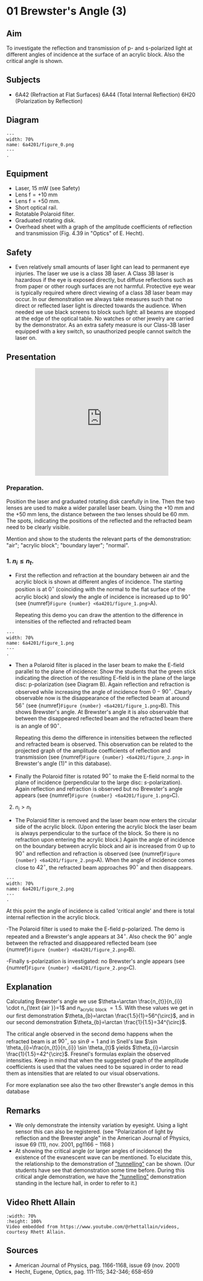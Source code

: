 # 01 Brewster's Angle (3) 

  
## Aim   
 To investigate the reflection and transmission of p- and s-polarized light at different angles of incidence at the surface of an acrylic block. Also the critical angle is shown.    
  
## Subjects   
* 6A42 (Refraction at Flat Surfaces) 6A44 (Total Internal Reflection) 6H20 (Polarization by Reflection)   

## Diagram
   
```{figure} figures/figure_0.png  
---  
width: 70%  
name: 6a4201/figure_0.png  
---  
. 
```
     
## Equipment   
- Laser, $15 \mathrm{~mW}$ (see Safety)
- Lens $\mathrm{f}=+10 \mathrm{~mm}$
- Lens $\mathrm{f}=+50 \mathrm{~mm}$.
- Short optical rail.
- Rotatable Polaroid filter.
- Graduated rotating disk.
- Overhead sheet with a graph of the amplitude coefficients of reflection and transmission (Fig. 4.39 in "Optics" of E. Hecht).  
  
## Safety   
 
- Even relatively small amounts of laser light can lead to permanent eye injuries. The laser we use is a class 3B laser. A Class 3B laser is hazardous if the eye is exposed directly, but diffuse reflections such as from paper or other rough surfaces are not harmful. Protective eye wear is typically required where direct viewing of a class $3 B$ laser beam may occur. In our demonstration we always take measures such that no direct or reflected laser light is directed towards the audience. When needed we use black screens to block such light: all beams are stopped at the edge of the optical table. No watches or other jewelry are carried by the demonstrator. As an extra safety measure is our Class-3B laser equipped with a key switch, so unauthorized people cannot switch the laser on.
    
  
## Presentation

<div style="display: flex; justify-content: center;">
    <div style="position: relative; width: 70%; height: 0; padding-bottom: 56.25%;">
        <iframe
            src="https://www.youtube.com/embed/_OfXNZzgFr4?si=adsBQ7dZleDPpNUT"
            style="position: absolute; top: 0; left: 0; width: 100%; height: 100%;"
            frameborder="0"
            allow="accelerometer; autoplay; clipboard-write; encrypted-media; gyroscope; picture-in-picture"
            allowfullscreen
        ></iframe>
    </div>
</div>

### Preparation.

Position the laser and graduated rotating disk carefully in line. Then the two lenses are used to make a wider parallel laser beam. Using the $+10 \mathrm{~mm}$ and the $+50 \mathrm{~mm}$ lens, the distance between the two lenses should be $60 \mathrm{~mm}$. The spots, indicating the positions of the reflected and the refracted beam need to be clearly visible.

Mention and show to the students the relevant parts of the demonstration: "air"; "acrylic block"; "boundary layer"; "normal".

### 1. $n_{i} \leq n_t$.

- First the reflection and refraction at the boundary between air and the acrylic block is shown at different angles of incidence. The starting position is at $0^{\circ}$ (coinciding with the normal to the flat surface of the acrylic block) and slowly the angle of incidence is increased up to $90^{\circ}$ (see {numref}`Figure {number} <6a4201/figure_1.png>`A).

    Repeating this demo you can draw the attention to the difference in intensities of the reflected and refracted beam
```{figure} figures/figure_1.png  
---  
width: 70%  
name: 6a4201/figure_1.png  
---  
. 
```
- Then a Polaroid filter is placed in the laser beam to make the E-field parallel to the plane of incidence: Show the students that the green stick indicating the direction of the resulting E-field is in the plane of the large disc: p-polarization (see Diagram B). Again reflection and refraction is observed while increasing the angle of incidence from $0-90^{\circ}$. Clearly observable now is the disappearance of the reflected beam at around $56^{\circ}$ (see {numref}`Figure {number} <6a4201/figure_1.png>`B). This shows Brewster's angle. At Brewster's angle it is also observable that between the disappeared reflected beam and the refracted beam there is an angle of $90^{\circ}$.  

    Repeating this demo the difference in intensities between the reflected and refracted beam is observed. This observation can be related to the projected graph of the amplitude coefficients of reflection and transmission (see {numref}`Figure {number} <6a4201/figure_2.png>` in Brewster's angle (1)" in this database).

- Finally the Polaroid filter is rotated $90^{\circ}$ to make the E-field normal to the plane of incidence (perpendicular to the large disc: $s$-polarization). Again reflection and refraction is observed but no Brewster's angle appears (see {numref}`Figure {number} <6a4201/figure_1.png>`C).
2. $n_{i}>n_{t}$

- The Polaroid filter is removed and the laser beam now enters the circular side of the acrylic block. (Upon entering the acrylic block the laser beam is always perpendicular to the surface of the block. So there is no refraction upon entering the acrylic block.) Again the angle of incidence on the boundary between acrylic block and air is increased from 0 up to $90^{\circ}$ and reflection and refraction is observed (see {numref}`Figure {number} <6a4201/figure_2.png>`A). When the angle of incidence comes close to $42^{\circ}$, the refracted beam approaches $90^{\circ}$ and then disappears.

```{figure} figures/figure_2.png  
---  
width: 70%  
name: 6a4201/figure_2.png  
---  
. 
```
At this point the angle of incidence is called 'critical angle' and there is total internal reflection in the acrylic block.

-The Polaroid filter is used to make the E-field p-polarized. The demo is repeated and a Brewster's angle appears at $34^{\circ}$. Also check the $90^{\circ}$ angle between the refracted and disappeared reflected beam (see {numref}`Figure {number} <6a4201/figure_2.png>`B).

-Finally s-polarization is investigated: no Brewster's angle appears (see {numref}`Figure {number} <6a4201/figure_2.png>`C).
  
## Explanation   
Calculating Brewster's angle we use $\theta=\arctan \frac{n_{t}}{n_{i}} \cdot n_{\text {air }}=1$ and $n_{\text {acrylic block }}=1.5$. With these values we get in our first demonstration $\theta_{b}=\arctan \frac{1.5}{1}=56^{\circ}$, and in our second demonstration $\theta_{b}=\arctan \frac{1}{1.5}=34^{\circ}$.

The critical angle observed in the second demo happens when the refracted beam is at $90^{\circ}$, so $\sin \theta=1$ and in Snell's law $\sin \theta_{i}=\frac{n_{t}}{n_{i}} \sin \theta_{t}$ yields $\theta_{i}=\arcsin \frac{1}{1.5}=42^{\circ}$. Fresnel's formulas explain the observed intensities. Keep in mind that when the suggested graph of the amplitude coefficients is used that the values need to be squared in order to read them as intensities that are related to our visual observations.

For more explanation see also the two other Brewster's angle demos in this database
  
## Remarks   
- We only demonstrate the intensity variation by eyesight. Using a light sensor this can also be registered. (see "Polarization of light by reflection and the Brewster angle" in the American Journal of Physics, issue 69 (11), nov. 2001, $\mathrm{pg} 1166-1168$ )
- At showing the critical angle (or larger angles of incidence) the existence of the evanescent wave can be mentioned. To elucidate this, the relationship to the demonstration of ["tunnelling"](/book/7%20modern%20physics/7A%20quantum%20effects/7A50%20Wave%20Mechanics/7A5002%20Tunneling/7A5002.md) can be shown. (Our students have see that demonstration some time before. During this critical angle demonstration, we have the ["tunnelling"](/book/7%20modern%20physics/7A%20quantum%20effects/7A50%20Wave%20Mechanics/7A5002%20Tunneling/7A5002.md) demonstration standing in the lecture hall, in order to refer to it.)
   
## Video Rhett Allain

```{iframe} https://www.youtube.com/watch?v=13_T9UZRjvA
:width: 70%
:height: 100%
Video embedded from https://www.youtube.com/@rhettallain/videos, courtesy Rhett Allain.
```

## Sources
 *  American Journal of Physics, pag. 1166-1168, issue 69 (nov. 2001) 
 *  Hecht, Eugene, Optics, pag. 111-115; 342-346; 658-659
  
